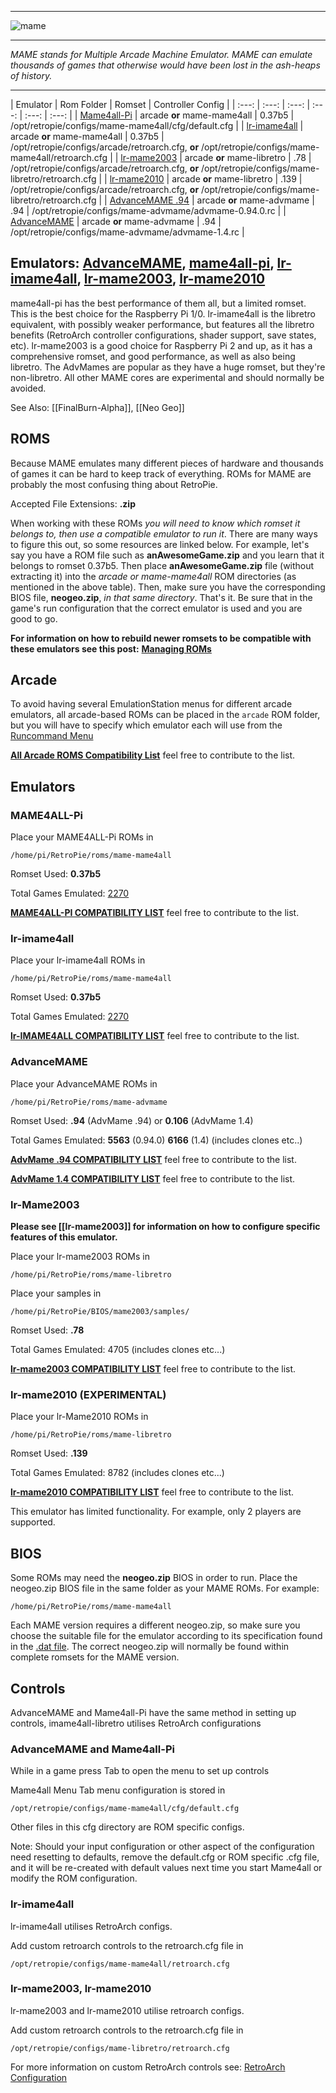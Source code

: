 ***
![mame](https://cloud.githubusercontent.com/assets/10035308/12213821/0acf7328-b63d-11e5-8127-48c8c5d31fe3.png)
***
_MAME stands for Multiple Arcade Machine Emulator. MAME can emulate thousands of games that otherwise would have been lost in the ash-heaps of history._

***

| Emulator | Rom Folder | Romset  | Controller Config |
| :---: | :---: | :---: | :---: | :---: | :---: |
| [Mame4all-Pi](https://github.com/RetroPie/mame4all-pi) | arcade **or** mame-mame4all | 0.37b5 | /opt/retropie/configs/mame-mame4all/cfg/default.cfg |
| [lr-imame4all](https://github.com/libretro/imame4all-libretro) | arcade **or** mame-mame4all | 0.37b5 | /opt/retropie/configs/arcade/retroarch.cfg, **or** /opt/retropie/configs/mame-mame4all/retroarch.cfg |
| [lr-mame2003](https://github.com/libretro/mame2003-libretro) | arcade **or** mame-libretro | .78 | /opt/retropie/configs/arcade/retroarch.cfg, **or** /opt/retropie/configs/mame-libretro/retroarch.cfg |
| [lr-mame2010](https://github.com/libretro/mame2010-libretro) | arcade **or** mame-libretro | .139 | /opt/retropie/configs/arcade/retroarch.cfg, **or** /opt/retropie/configs/mame-libretro/retroarch.cfg |
| [AdvanceMAME .94](http://advancemame.sourceforge.net/) | arcade **or** mame-advmame | .94 | /opt/retropie/configs/mame-advmame/advmame-0.94.0.rc |
| [AdvanceMAME](http://advancemame.sourceforge.net/) | arcade **or** mame-advmame | .94 | /opt/retropie/configs/mame-advmame/advmame-1.4.rc |

## Emulators: [AdvanceMAME](http://advancemame.sourceforge.net/), [mame4all-pi](https://github.com/RetroPie/mame4all-pi), [lr-imame4all](https://github.com/libretro/imame4all-libretro), [lr-mame2003](https://github.com/libretro/mame2003-libretro), [lr-mame2010](https://github.com/libretro/mame2010-libretro)

mame4all-pi has the best performance of them all, but a limited romset. This is the best choice for the Raspberry Pi 1/0. lr-imame4all is the libretro equivalent, with possibly weaker performance, but features all the libretro benefits (RetroArch controller configurations, shader support, save states, etc). lr-mame2003 is a good choice for Raspberry Pi 2 and up, as it has a comprehensive romset, and good performance, as well as also being libretro. The AdvMames are popular as they have a huge romset, but they're non-libretro. All other MAME cores are experimental and should normally be avoided.

See Also: [[FinalBurn-Alpha]], [[Neo Geo]]

## ROMS

Because MAME emulates many different pieces of hardware and thousands of games it can be hard to keep track of everything. ROMs for MAME are probably the most confusing thing about RetroPie. 

Accepted File Extensions: **.zip**

When working with these ROMs *you will need to know which romset it belongs to, then use a compatible emulator to run it*. There are many ways to figure this out, so some resources are linked below. For example, let's say you have a ROM file such as **anAwesomeGame.zip** and you learn that it belongs to romset 0.37b5. Then place **anAwesomeGame.zip** file (without extracting it) into the *arcade or mame-mame4all* ROM directories (as mentioned in the above table). Then, make sure you have the corresponding BIOS file, **neogeo.zip**, *in that same directory*. That's it. Be sure that in the game's run configuration that the correct emulator is used and you are good to go.

**For information on how to rebuild newer romsets to be compatible with these emulators see this post:**
**[Managing ROMs](https://github.com/petrockblog/RetroPie-Setup/wiki/Managing-ROMs)**

## **Arcade**

To avoid having several EmulationStation menus for different arcade emulators, all arcade-based ROMs can be placed in the `arcade` ROM folder, but you will have to specify which emulator each will use from the [Runcommand Menu](runcommand)

[**All Arcade ROMS Compatibility List**](https://docs.google.com/spreadsheets/d/1antILt7D12EWOFzyJwTfB86NceghMJKXG7CdYumuHec/edit?usp=sharing) feel free to contribute to the list.

## **Emulators**

### **MAME4ALL-Pi**

Place your MAME4ALL-Pi ROMs in
```
/home/pi/RetroPie/roms/mame-mame4all
```

Romset Used: **0.37b5**

Total Games Emulated: [2270](http://code.google.com/p/imame4all/wiki/GameList) 

[**MAME4ALL-PI COMPATIBILITY LIST**](https://docs.google.com/spreadsheets/d/1gpuoZx78kDDdnf_yADicsSZHMfpOxNySSov7UdCDAik/edit?usp=sharing)  feel free to contribute to the list.

### **lr-imame4all**

Place your lr-imame4all ROMs in
```
/home/pi/RetroPie/roms/mame-mame4all
```

Romset Used: **0.37b5**

Total Games Emulated: [2270](http://code.google.com/p/imame4all/wiki/GameList) 

[**lr-IMAME4ALL COMPATIBILITY LIST**](https://docs.google.com/spreadsheets/d/1Fmx2RPcgVgIIeKpaBKNEGWCDuu3DGfR-VkrnIVsIpeE/edit?usp=sharing)  feel free to contribute to the list.

### **AdvanceMAME**

Place your AdvanceMAME ROMs in
```
/home/pi/RetroPie/roms/mame-advmame
```

Romset Used: **.94** (AdvMame .94) or **0.106** (AdvMame 1.4)

Total Games Emulated: **5563** (0.94.0) **6166** (1.4) (includes clones etc..)

[**AdvMame .94 COMPATIBILITY LIST**](https://docs.google.com/spreadsheets/d/1AEQ94buG0rvbW0xdnYKeuEhHeCbuZlRfRJQCb1Dt8fw/edit?usp=sharing)  feel free to contribute to the list.

[**AdvMame 1.4 COMPATIBILITY LIST**](https://docs.google.com/spreadsheets/d/1RapyxChe2BMOfbX-FsCup9SXGxvS1WmXAofwaTJtmxc/edit?usp=sharing)  feel free to contribute to the list.

### lr-Mame2003

**Please see [[lr-mame2003]] for information on how to configure specific features of this emulator.**

Place your lr-mame2003 ROMs in
```
/home/pi/RetroPie/roms/mame-libretro
```

Place your samples in
```
/home/pi/RetroPie/BIOS/mame2003/samples/
```

Romset Used: **.78**

Total Games Emulated: 4705 (includes clones etc...)

[**lr-mame2003 COMPATIBILITY LIST**](https://docs.google.com/spreadsheets/d/1LP1MELCvcxu7TfiowF_0ZuvRVEMqlfQyTVetnOJvuJc/edit?usp=sharing)  feel free to contribute to the list.

### lr-mame2010 (EXPERIMENTAL)

Place your lr-Mame2010 ROMs in
```
/home/pi/RetroPie/roms/mame-libretro
```

Romset Used: **.139**

Total Games Emulated: 8782 (includes clones etc...)

[**lr-mame2010 COMPATIBILITY LIST**](https://docs.google.com/spreadsheets/d/1IRSmFrSDvIc6gAw0gn12TcQ3HDOwmrETTor8wvvb7VI/edit?usp=sharing) feel free to contribute to the list.

This emulator has limited functionality. For example, only 2 players are supported.

## BIOS
Some ROMs may need the **neogeo.zip** BIOS in order to run. Place the neogeo.zip BIOS file in the same folder as your MAME ROMs. For example:
```shell
/home/pi/RetroPie/roms/mame-mame4all
```

Each MAME version requires a different neogeo.zip, so make sure you choose the suitable file for the emulator according to its specification found in the [.dat file](https://github.com/RetroPie/RetroPie-Setup/wiki/Managing-ROMs#step-3---acquire-dat-files). The correct neogeo.zip will normally be found within complete romsets for the MAME version.

## Controls
AdvanceMAME and Mame4all-Pi have the same method in setting up controls, imame4all-libretro utilises RetroArch configurations

### AdvanceMAME and Mame4all-Pi

While in a game press Tab to open the menu to set up controls

Mame4all Menu Tab menu configuration is stored in
```shell 
/opt/retropie/configs/mame-mame4all/cfg/default.cfg
```
Other files in this cfg directory are ROM specific configs.

Note: Should your input configuration or other aspect of the configuration need resetting to defaults, remove the default.cfg or ROM specific .cfg file, and it will be re-created with default values next time you start Mame4all or modify the ROM configuration.

### lr-imame4all

lr-imame4all utilises RetroArch configs.

Add custom retroarch controls to the retroarch.cfg file in
```shell
/opt/retropie/configs/mame-mame4all/retroarch.cfg
```

### lr-mame2003, lr-mame2010

lr-mame2003 and lr-mame2010 utilise retroarch configs.

Add custom retroarch controls to the retroarch.cfg file in
```shell
/opt/retropie/configs/mame-libretro/retroarch.cfg
```
For more information on custom RetroArch controls see: [RetroArch Configuration](https://github.com/petrockblog/RetroPie-Setup/wiki/RetroArch-Configuration)